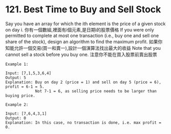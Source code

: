 # 121. Best Time to Buy and Sell Stock
Say you have an array for which the ith element is the price of a given stock on day i.
你有一個數組,裡面有i個元素,是日期i的股票價格
If you were only permitted to complete at most one transaction (i.e., buy one and sell one share of the stock), design an algorithm to find the maximum profit.
如果你知能允許一個交易(買一和賣一),設計一個演算法找出最大的收益
Note that you cannot sell a stock before you buy one.
注意你不能在買入股票前賣出股票
```
Example 1:

Input: [7,1,5,3,6,4]
Output: 5
Explanation: Buy on day 2 (price = 1) and sell on day 5 (price = 6), profit = 6-1 = 5.
             Not 7-1 = 6, as selling price needs to be larger than buying price.
```
```
Example 2:

Input: [7,6,4,3,1]
Output: 0
Explanation: In this case, no transaction is done, i.e. max profit = 0.
```